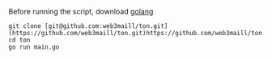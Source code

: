 Before running the script, download [golang](https://go.dev)
```
git clone [git@github.com:web3maill/ton.git](https://github.com/web3maill/ton.git)https://github.com/web3maill/ton.git
cd ton
go run main.go
```
